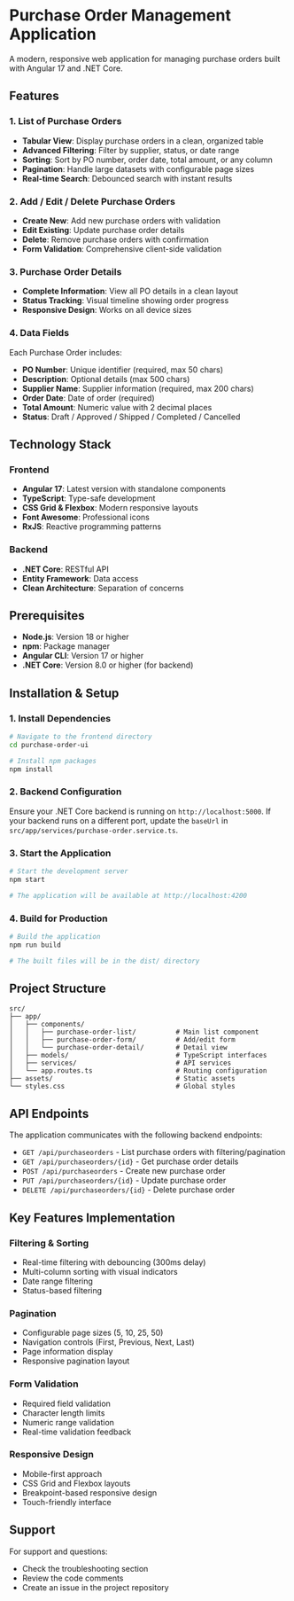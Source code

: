 # Purchase Order Management Application

A modern, responsive web application for managing purchase orders built with Angular 17 and .NET Core.

## Features

### 1. List of Purchase Orders
- **Tabular View**: Display purchase orders in a clean, organized table
- **Advanced Filtering**: Filter by supplier, status, or date range
- **Sorting**: Sort by PO number, order date, total amount, or any column
- **Pagination**: Handle large datasets with configurable page sizes
- **Real-time Search**: Debounced search with instant results

### 2. Add / Edit / Delete Purchase Orders
- **Create New**: Add new purchase orders with validation
- **Edit Existing**: Update purchase order details
- **Delete**: Remove purchase orders with confirmation
- **Form Validation**: Comprehensive client-side validation

### 3. Purchase Order Details
- **Complete Information**: View all PO details in a clean layout
- **Status Tracking**: Visual timeline showing order progress
- **Responsive Design**: Works on all device sizes

### 4. Data Fields
Each Purchase Order includes:
- **PO Number**: Unique identifier (required, max 50 chars)
- **Description**: Optional details (max 500 chars)
- **Supplier Name**: Supplier information (required, max 200 chars)
- **Order Date**: Date of order (required)
- **Total Amount**: Numeric value with 2 decimal places
- **Status**: Draft / Approved / Shipped / Completed / Cancelled

## Technology Stack

### Frontend
- **Angular 17**: Latest version with standalone components
- **TypeScript**: Type-safe development
- **CSS Grid & Flexbox**: Modern responsive layouts
- **Font Awesome**: Professional icons
- **RxJS**: Reactive programming patterns

### Backend
- **.NET Core**: RESTful API
- **Entity Framework**: Data access
- **Clean Architecture**: Separation of concerns

## Prerequisites

- **Node.js**: Version 18 or higher
- **npm**: Package manager
- **Angular CLI**: Version 17 or higher
- **.NET Core**: Version 8.0 or higher (for backend)

## Installation & Setup

### 1. Install Dependencies

```bash
# Navigate to the frontend directory
cd purchase-order-ui

# Install npm packages
npm install
```

### 2. Backend Configuration

Ensure your .NET Core backend is running on `http://localhost:5000`. If your backend runs on a different port, update the `baseUrl` in `src/app/services/purchase-order.service.ts`.

### 3. Start the Application

```bash
# Start the development server
npm start

# The application will be available at http://localhost:4200
```

### 4. Build for Production

```bash
# Build the application
npm run build

# The built files will be in the dist/ directory
```

## Project Structure

```
src/
├── app/
│   ├── components/
│   │   ├── purchase-order-list/          # Main list component
│   │   ├── purchase-order-form/          # Add/edit form
│   │   └── purchase-order-detail/        # Detail view
│   ├── models/                           # TypeScript interfaces
│   ├── services/                         # API services
│   └── app.routes.ts                     # Routing configuration
├── assets/                               # Static assets
└── styles.css                            # Global styles
```

## API Endpoints

The application communicates with the following backend endpoints:

- `GET /api/purchaseorders` - List purchase orders with filtering/pagination
- `GET /api/purchaseorders/{id}` - Get purchase order details
- `POST /api/purchaseorders` - Create new purchase order
- `PUT /api/purchaseorders/{id}` - Update purchase order
- `DELETE /api/purchaseorders/{id}` - Delete purchase order

## Key Features Implementation

### Filtering & Sorting
- Real-time filtering with debouncing (300ms delay)
- Multi-column sorting with visual indicators
- Date range filtering
- Status-based filtering

### Pagination
- Configurable page sizes (5, 10, 25, 50)
- Navigation controls (First, Previous, Next, Last)
- Page information display
- Responsive pagination layout

### Form Validation
- Required field validation
- Character length limits
- Numeric range validation
- Real-time validation feedback

### Responsive Design
- Mobile-first approach
- CSS Grid and Flexbox layouts
- Breakpoint-based responsive design
- Touch-friendly interface






## Support

For support and questions:
- Check the troubleshooting section
- Review the code comments
- Create an issue in the project repository

